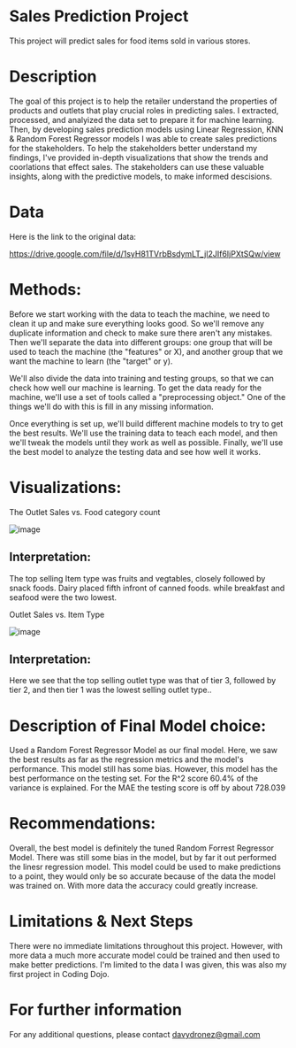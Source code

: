 # Sales Prediction Project

This project will predict sales for food items sold in various stores.

# Description

The goal of this project is to help the retailer understand the properties of products and outlets that play crucial roles in predicting sales. I extracted, processed, and analyized the data set to prepare it for machine learning. Then, by developing sales prediction models using Linear Regression, KNN & Random Forest Regressor models I was able to create sales predictions for the stakeholders. To help the stakeholders better understand my findings, I've provided in-depth visualizations that show the trends and coorlations that effect sales. The stakeholders can use these valuable insights, along with the predictive models, to make informed descisions. 

# Data

Here is the link to the original data:

https://drive.google.com/file/d/1syH81TVrbBsdymLT_jl2JIf6IjPXtSQw/view

# Methods:

Before we start working with the data to teach the machine, we need to clean it up and make sure everything looks good. So we'll remove any duplicate information and check to make sure there aren't any mistakes. Then we'll separate the data into different groups: one group that will be used to teach the machine (the "features" or X), and another group that we want the machine to learn (the "target" or y).

We'll also divide the data into training and testing groups, so that we can check how well our machine is learning. To get the data ready for the machine, we'll use a set of tools called a "preprocessing object." One of the things we'll do with this is fill in any missing information.

Once everything is set up, we'll build different machine models to try to get the best results. We'll use the training data to teach each model, and then we'll tweak the models until they work as well as possible. Finally, we'll use the best model to analyze the testing data and see how well it works.

# Visualizations:

The 
Outlet Sales vs. Food category count

![image](https://user-images.githubusercontent.com/117705408/235286820-09e4f7f5-f661-4382-9515-c3c331e7605b.png)


## **Interpretation:**

The top selling Item type was fruits and vegtables, closely followed by snack
foods. Dairy placed fifth infront of canned foods. while breakfast and seafood
were the two lowest.


Outlet Sales vs. Item Type

![image](https://user-images.githubusercontent.com/117705408/235287026-1d9219a9-3388-4744-867c-84932cdf801a.png)



## **Interpretation:**

Here we see that the top selling outlet type was that of tier 3, followed by tier 2, and then tier 1 was the lowest selling outlet type..

# Description of Final Model choice:

Used a Random Forest Regressor Model as our final model. 
Here, we saw the best results as far as the regression metrics and the model's performance.
This model still has some bias. However, this model has the best performance on the testing set.
For the R^2 score 60.4% of the variance is explained.
For the MAE the testing score is off by about 728.039

# Recommendations:

Overall, the best model is definitely the tuned Random Forrest Regressor Model. There was still some bias in the model, but by far it out performed the linesr regression model. This model could be used to make predictions to a point, they would only be so accurate because of the data the model was trained on. With more data the accuracy could greatly increase.

# Limitations & Next Steps
There were no immediate limitations throughout this project. However, with more data a much more accurate model could be trained and then used to make better predictions. I'm limited to the data I was given, this was also my first project in Coding Dojo.

# For further information
For any additional questions, please contact davydronez@gmail.com
